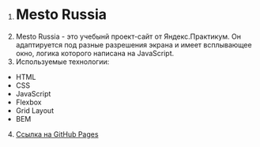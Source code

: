 1. # Mesto Russia
2. Mesto Russia - это учебынй проект-сайт от Яндекс.Практикум. Он адаптируется под разные разрешения экрана и имеет всплывающее окно, логика которого написана на JavaScript.
3. Используемые технологии:
- HTML
- CSS
- JavaScript
- Flexbox  
- Grid Layout
- BEM  
4. [Ссылка на GitHub Pages](https://github.com/Anterul/mesto)